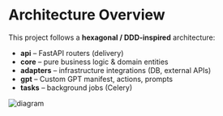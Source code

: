 # Architecture Overview

This project follows a **hexagonal / DDD-inspired** architecture:

* **api** – FastAPI routers (delivery)
* **core** – pure business logic & domain entities
* **adapters** – infrastructure integrations (DB, external APIs)
* **gpt** – Custom GPT manifest, actions, prompts
* **tasks** – background jobs (Celery)

![diagram](architecture.png)
